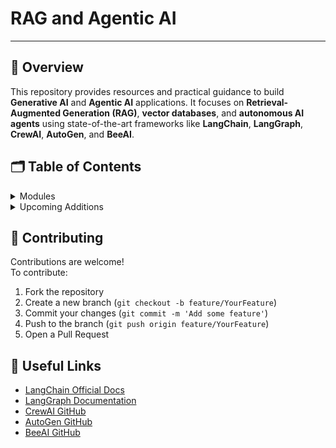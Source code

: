 #  RAG and Agentic AI


---

## 📖 Overview
This repository provides resources and practical guidance to build **Generative AI** and **Agentic AI** applications. It focuses on **Retrieval-Augmented Generation (RAG)**, **vector databases**, and **autonomous AI agents** using state-of-the-art frameworks like **LangChain**, **LangGraph**, **CrewAI**, **AutoGen**, and **BeeAI**.  


## 🗂️ Table of Contents

<details>
<summary>Modules</summary>

1. **Develop Generative AI Applications**  
   Design and deploy AI models capable of generating text, code, and multimedia content.

2. **Build RAG Applications**  
   Learn how to integrate retrieval mechanisms with generative AI to produce knowledge-driven responses.

3. **Vector Databases for RAG**  
   Understand storing and retrieving embeddings for fast, scalable RAG solutions.

4. **Advanced RAG with Vector Databases and Retrievers**  
   Implement sophisticated retrieval strategies for enhanced response relevance and accuracy.

5. **Build Multimodal Generative AI Applications**  
   Create AI systems that handle multiple modalities, including text, images, and audio.

6. **Fundamentals of Building AI Agents**  
   Learn the basics of designing autonomous agents for decision-making and automation.

7. **Agentic AI with LangChain and LangGraph**  
   Leverage advanced frameworks to develop intelligent, autonomous agent workflows.

8. **Agentic AI with LangGraph, CrewAI, AutoGen, and BeeAI**  
   Explore advanced agentic AI frameworks to build robust, multi-agent systems with automation.

</details>

<details>
<summary>Upcoming Additions</summary>

- Additional tutorials and resources under **IBM RAG and Agentic AI** will be added soon.
<!--- **Develop Generative AI Application**
- **Build RAG Application**
- **Vector Databases For RAG**
- **Advanced RAG with vector database and Retrivers**
- **Build Multimodal Generative AI Applications**
- **Fundamentals of Building AI Agents**
- **Agentic AI with LangChain and LangGraph**
- **Agentic AI with LangGraph, Crew AI, AutoGen and BeeAI**
- More example projects and practical applications.
- Integration with popular cloud AI platforms and vector database services.-->

</details>



## 🤝 Contributing
Contributions are welcome!  
To contribute:  
1. Fork the repository  
2. Create a new branch (`git checkout -b feature/YourFeature`)  
3. Commit your changes (`git commit -m 'Add some feature'`)  
4. Push to the branch (`git push origin feature/YourFeature`)  
5. Open a Pull Request  





## 🔗 Useful Links
- [LangChain Official Docs](https://www.langchain.com/)  
- [LangGraph Documentation](https://www.langgraph.com/)  
- [CrewAI GitHub](https://github.com/CrewAI)  
- [AutoGen GitHub](https://github.com/microsoft/AutoGen)  
- [BeeAI GitHub](https://github.com/BeeAI)  




